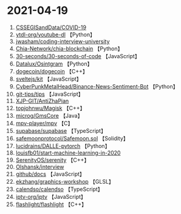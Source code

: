 # 2021-04-19

1. [CSSEGISandData/COVID-19](https://github.com/CSSEGISandData/COVID-19) 
2. [ytdl-org/youtube-dl](https://github.com/ytdl-org/youtube-dl) 【Python】
3. [jwasham/coding-interview-university](https://github.com/jwasham/coding-interview-university) 
4. [Chia-Network/chia-blockchain](https://github.com/Chia-Network/chia-blockchain) 【Python】
5. [30-seconds/30-seconds-of-code](https://github.com/30-seconds/30-seconds-of-code) 【JavaScript】
6. [Datalux/Osintgram](https://github.com/Datalux/Osintgram) 【Python】
7. [dogecoin/dogecoin](https://github.com/dogecoin/dogecoin) 【C++】
8. [sveltejs/kit](https://github.com/sveltejs/kit) 【JavaScript】
9. [CyberPunkMetalHead/Binance-News-Sentiment-Bot](https://github.com/CyberPunkMetalHead/Binance-News-Sentiment-Bot) 【Python】
10. [git-tips/tips](https://github.com/git-tips/tips) 【JavaScript】
11. [XJP-GIT/AntiZhaPian](https://github.com/XJP-GIT/AntiZhaPian) 
12. [topjohnwu/Magisk](https://github.com/topjohnwu/Magisk) 【C++】
13. [microg/GmsCore](https://github.com/microg/GmsCore) 【Java】
14. [mpv-player/mpv](https://github.com/mpv-player/mpv) 【C】
15. [supabase/supabase](https://github.com/supabase/supabase) 【TypeScript】
16. [safemoonprotocol/Safemoon.sol](https://github.com/safemoonprotocol/Safemoon.sol) 【Solidity】
17. [lucidrains/DALLE-pytorch](https://github.com/lucidrains/DALLE-pytorch) 【Python】
18. [louisfb01/start-machine-learning-in-2020](https://github.com/louisfb01/start-machine-learning-in-2020) 
19. [SerenityOS/serenity](https://github.com/SerenityOS/serenity) 【C++】
20. [Olshansk/interview](https://github.com/Olshansk/interview) 
21. [github/docs](https://github.com/github/docs) 【JavaScript】
22. [ekzhang/graphics-workshop](https://github.com/ekzhang/graphics-workshop) 【GLSL】
23. [calendso/calendso](https://github.com/calendso/calendso) 【TypeScript】
24. [iptv-org/iptv](https://github.com/iptv-org/iptv) 【JavaScript】
25. [flashlight/flashlight](https://github.com/flashlight/flashlight) 【C++】

